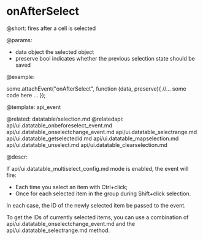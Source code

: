 onAfterSelect
=============


@short:
	fires after a cell is selected

@params:
- data        object    the selected object
- preserve    bool      indicates whether the previous selection state should be saved

@example: 

some.attachEvent("onAfterSelect", function (data, preserve){
  //... some code here ...
});

@template:	api_event

@related:
	datatable/selection.md
@relatedapi:
	api/ui.datatable_onbeforeselect_event.md
	api/ui.datatable_onselectchange_event.md
	api/ui.datatable_selectrange.md
	api/ui.datatable_getselectedid.md
	api/ui.datatable_mapselection.md
	api/ui.datatable_unselect.md
	api/ui.datatable_clearselection.md

@descr:

If api/ui.datatable_multiselect_config.md mode is enabled, the event will fire:

- Each time you select an item with Ctrl+click;
- Once for each selected item in the group during Shift+click selection. 

In each case, the ID of the newly selected item be passed to the event.

To get the IDs of currently selected items, you can use a combination of api/ui.datatable_onselectchange_event.md
and the api/ui.datatable_selectrange.md method.
